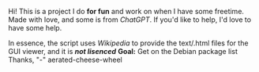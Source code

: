 Hi! This is a project I do **for fun** and work on when I have some freetime.
Made with love, and some is from _ChatGPT_.
If you'd like to help, I'd love to have some help.

In essence, the script uses _Wikipedia_ to provide the text/.html files for the GUI viewer, and it is **_not lisenced_**
**Goal:** Get on the Debian package list
Thanks, 
"-" aerated-cheese-wheel
